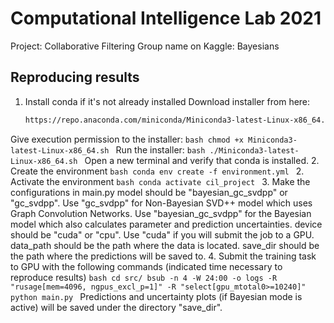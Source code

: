 # Computational Intelligence Lab 2021
Project: Collaborative Filtering
Group name on Kaggle: Bayesians

## Reproducing results

1. Install conda if it's not already installed
Download installer from here:
    ```bash
    https://repo.anaconda.com/miniconda/Miniconda3-latest-Linux-x86_64.sh
    ```
Give execution permission to the installer:
    ```bash
    chmod +x Miniconda3-latest-Linux-x86_64.sh
    ```
Run the installer:
    ```bash
    ./Miniconda3-latest-Linux-x86_64.sh
    ```
Open a new terminal and verify that conda is installed.
2. Create the environment
    ```bash
    conda env create -f environment.yml
    ```
2. Activate the environment
    ```bash
    conda activate cil_project
    ```
3. Make the configurations in main.py
    model should be "bayesian_gc_svdpp" or "gc_svdpp". Use "gc_svdpp" for Non-Bayesian SVD++ model which uses Graph Convolution Networks. Use "bayesian_gc_svdpp" for the Bayesian model which also calculates parameter and prediction uncertainties.
    device should be "cuda" or "cpu". Use "cuda" if you will submit the job to a GPU.
    data_path should be the path where the data is located.
    save_dir should be the path where the predictions will be saved to.
4. Submit the training task to GPU with the following commands (indicated time necessary to reproduce results)
    ```bash
    cd src/
    bsub -n 4 -W 24:00 -o logs -R "rusage[mem=4096, ngpus_excl_p=1]" -R "select[gpu_mtotal0>=10240]" python main.py
    ```
Predictions and uncertainty plots (if Bayesian mode is active) will be saved under the directory "save_dir".